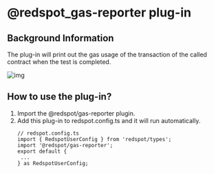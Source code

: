 # @redspot_gas-reporter plug-in

## Background Information

The plug-in will print out the gas usage of the transaction of the called contract when the test is completed.

![img](https://user-images.githubusercontent.com/7029338/101343840-7700ab00-38e9-11eb-80a0-c6b6d38a9640.png)


## How to use the plug-in?

1. Import the @redspot/gas-reporter plugin.
2. Add this plug-in to redspot.config.ts and it will run automatically.
    ```plain
    // redspot.config.ts
    import { RedspotUserConfig } from 'redspot/types';
    import '@redspot/gas-reporter';
    export default {
     ...
    } as RedspotUserConfig;
    ```





